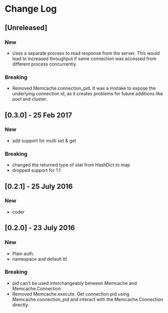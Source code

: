 # Change Log

## [Unreleased]

### New
- Uses a separate process to read response from the server. This would
  lead to increased throughput if same connection was accessed from
  different process concurrently.

### Breaking
- Removed Memcache.connection_pid. It was a mistake to expose the
  underlying connection id, as it creates problems for future
  additions like pool and cluster.

## [0.3.0] - 25 Feb 2017

### New
- add support for multi set & get

### Breaking
- changed the returned type of stat from HashDict to map
- dropped support for 1.1

## [0.2.1] - 25 July 2016

### New
- coder

## [0.2.0] - 23 July 2016

### New
- Plain auth.
- namespace and default ttl

### Breaking
- pid can't be used interchangeably between Memcache and
  Memcache.Connection
- Removed Memcache.execute. Get connection pid using
  Memcache.connection_pid and interact with the Memcache.Connection
  directly.


